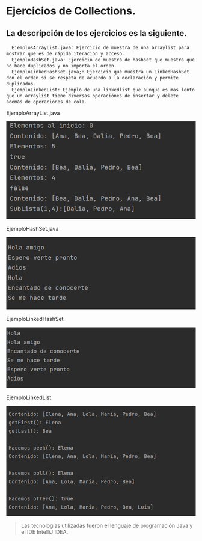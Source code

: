 # Ejercicios de Collections.
## La descripción de los ejercicios es la siguiente.
      EjemplosArrayList.java: Ejercicio de muestra de una arraylist para mostrar que es de rápida iteración y acceso.
      EjemploHashSet.java: Ejercicio de muestra de hashset que muestra que no hace duplicados y no importa el orden.
      EjemploLinkedHashSet.java;: Ejercicio que muestra un LinkedHashSet don el orden si se respeta de acuerdo a la declaración y permite duplicados.
      EjemploLinkedList: Ejemplo de una linkedlist que aunque es mas lento que un arraylist tiene diversas operaciónes de insertar y delete además de operaciones de cola.
      
EjemploArrayList.java

![EjemploArrayList.java](https://github.com/JuanLH19/ejercicios_java/blob/master/src/Collections/EjemploArrayList.PNG)

EjemploHashSet.java

![EjemploHashSet.java](https://github.com/JuanLH19/ejercicios_java/blob/master/src/Collections/EjemploHashSet.PNG)

EjemploLinkedHashSet

![EjemploLinkedHashSet.java](https://github.com/JuanLH19/ejercicios_java/blob/master/src/Collections/EjemploLinkedHashSet.PNG)

EjemploLinkedList

![EjemploLinkedList.java](https://github.com/JuanLH19/ejercicios_java/blob/master/src/Collections/EjemploLinkedList.PNG)
      
> Las tecnologías utilizadas fueron el lenguaje de programación Java y el IDE IntelliJ IDEA.      
